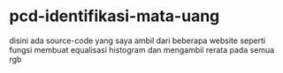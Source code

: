 # pcd-identifikasi-mata-uang
disini ada source-code yang saya ambil dari beberapa website
seperti fungsi membuat equalisasi histogram dan mengambil rerata pada semua rgb
